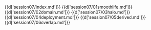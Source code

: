 {{d['session07/index.md']}}
{{d['session07/01smoothlife.md']}}
{{d['session07/02domain.md']}}
{{d['session07/03halo.md']}}
{{d['session07/04deployment.md']}}
{{d['session07/05derived.md']}}
{{d['session07/06overlap.md']}}
